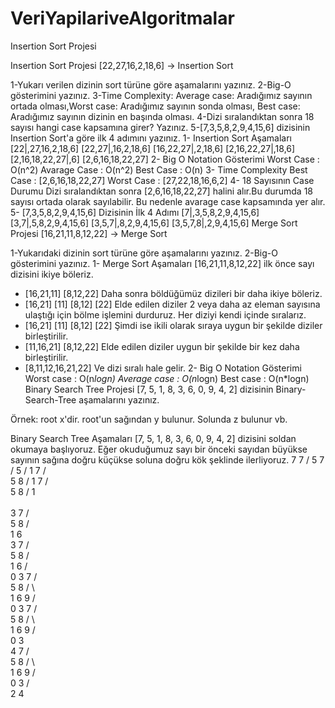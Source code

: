 # VeriYapilariveAlgoritmalar
Insertion Sort Projesi


Insertion Sort Projesi
[22,27,16,2,18,6] -> Insertion Sort

1-Yukarı verilen dizinin sort türüne göre aşamalarını yazınız.
2-Big-O gösterimini yazınız.
3-Time Complexity: Average case: Aradığımız sayının ortada olması,Worst case: Aradığımız sayının sonda olması, Best case: Aradığımız sayının dizinin en başında olması.
4-Dizi sıralandıktan sonra 18 sayısı hangi case kapsamına girer? Yazınız.
5-[7,3,5,8,2,9,4,15,6] dizisinin Insertion Sort'a göre ilk 4 adımını yazınız.
1- Insertion Sort Aşamaları
 [22|,27,16,2,18,6]
 [22,27|,16,2,18,6]
 [16,22,27|,2,18,6]
 [2,16,22,27|,18,6]
 [2,16,18,22,27|,6]
 [2,6,16,18,22,27]
2- Big O Notation Gösterimi
Worst Case : O(n^2)
Avarage Case : O(n^2)
Best Case : O(n)
3- Time Complexity
Best Case : [2,6,16,18,22,27]
Worst Case : [27,22,18,16,6,2]
4- 18 Sayısının Case Durumu
Dizi sıralandıktan sonra [2,6,16,18,22,27] halini alır.Bu durumda 18 sayısı ortada olarak sayılabilir.
Bu nedenle avarage case kapsamında yer alır. 
5- [7,3,5,8,2,9,4,15,6] Dizisinin İlk 4 Adımı
[7|,3,5,8,2,9,4,15,6]
[3,7|,5,8,2,9,4,15,6]
[3,5,7|,8,2,9,4,15,6]
[3,5,7,8|,2,9,4,15,6]
Merge Sort Projesi
[16,21,11,8,12,22] -> Merge Sort

1-Yukarıdaki dizinin sort türüne göre aşamalarını yazınız.
2-Big-O gösterimini yazınız.
1- Merge Sort Aşamaları
[16,21,11,8,12,22] ilk önce sayı dizisini ikiye böleriz.
- [16,21,11]     [8,12,22]
Daha sonra böldüğümüz dizileri bir daha ikiye böleriz.
- [16,21]   [11]   [8,12]   [22]
Elde edilen diziler 2 veya daha az eleman sayısına ulaştığı için bölme işlemini durduruz.
Her diziyi kendi içinde sıralarız.
- [16,21]   [11]   [8,12]   [22]
Şimdi ise ikili olarak sıraya uygun bir şekilde diziler birleştirilir.
- [11,16,21]   [8,12,22]
Elde edilen diziler uygun bir şekilde bir kez daha birleştirilir.
- [8,11,12,16,21,22]
Ve dizi sıralı hale gelir.
2- Big O Notation Gösterimi
Worst case   : O(n*logn)
Average case : O(n*logn)
Best case    : O(n*logn)
Binary Search Tree Projesi
[7, 5, 1, 8, 3, 6, 0, 9, 4, 2] dizisinin Binary-Search-Tree aşamalarını yazınız.

Örnek: root x'dir. root'un sağından y bulunur. Solunda z bulunur vb.

Binary Search Tree Aşamaları
[7, 5, 1, 8, 3, 6, 0, 9, 4, 2] dizisini soldan okumaya başlıyoruz.
Eğer okuduğumuz sayı bir önceki sayıdan büyükse sayının sağına doğru küçükse soluna doğru kök şeklinde ilerliyoruz.
7
  7
 /
5
    7
   /
  5
 /
1 
    7
   / \
  5   8
 /
1 
    7
   / \
  5   8
 / 
1  
 \
  3
    7
   / \
  5   8
 / \
1   6
 \
  3
      7
     / \
    5   8
   / \
  1   6
 / \
0   3
      7
     / \
    5   8
   / \   \
  1   6   9
 / \
0   3
      7
     / \
    5   8
   / \   \
  1   6   9
 / \
0   3
     \
      4
      7
     / \
    5   8
   / \   \
  1   6   9
 / \
0   3
   / \
  2   4
